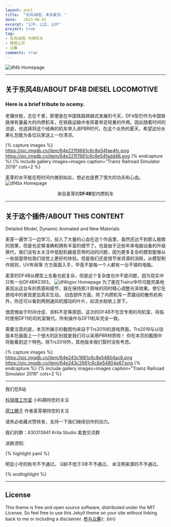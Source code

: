 ```yaml
---
layout: post
title:  "东风4B型，来自夏天。"
date:   2023-08-01
excerpt: "公平，公正，公开"
project: true
tag:
- 东风4B型 内燃机车
- 情报公开
- 众筹
comments: true
---
```


![df4b Homepage](https://pic.imgdb.cn/item/64e237e8661c6c8e545530f5.png)    
   
--- 
## 关于东风4B/ABOUT DF4B DIESEL LOCOMOTIVE
### Here is a brief tribute to ocemy.
老骥伏枥，志在千里，即便是在中国铁路跨越式发展的今天，DF4型仍作为中国铁路保有量最大的内燃机车，在铁路运输中发挥着举足轻重的作用。因此随着时间的流逝，也选择将这个经典的机车带入进PBR时代，在这个炎热的夏天，希望这份水果礼包能为各位玩家送上一份清凉。

{% capture images %}
	https://pic.imgdb.cn/item/64e221f9661c6c8e54fae4fc.png
	https://pic.imgdb.cn/item/64e221f7661c6c8e54fadd46.png
{% endcapture %}
{% include gallery images=images caption="Trainz Railroad Simulator 2019" cols=2  %}

麦芽的水平能在短时间内做到如此，想必也是费了很大的功夫和心血。
![df4bx Homepage](https://pic.imgdb.cn/item/64e2354f661c6c8e544b160e.png)
<center>来自麦芽的<b>DF4B</b>型内燃机车</center>

---   
## 关于这个插件/ABOUT THIS CONTENT
Detailed Model, Dynamic Animated and New Materials

麦芽一遍学习一边学习，投入了大量的心血在这个作品里，虽然还达不到那么极致的效果，但是也足够准确和拥有丰富的细节了。也是由于近些年来电脑设备的升级换代，我们没有太关注中低配机器是否带的动的问题，因为更多复杂的模型能够从一些层面带给我们视觉上更好的体验。但是我们还是很节省资源的消耗，从模型制作规则，UV布局等 方方面面入手，毕竟不是每一个人都有一台不错的电脑。

麦芽的DF4B从模型上去看也挺复杂，但是这个复杂度也许不是问题，因为现实中只有一台DF4B#2383。
![df4bgxx Homepage](https://pic.imgdb.cn/item/64e24299661c6c8e547c667c.png)
为了能在Trainz中尽可能完美地表现出这台车的质感和细节，我在保持原汁原味的同时精心调整光泽效果。使它在游戏中的表现更加真实生动。 动态部件方面，除了内燃机车一贯摆动的散热机构外，你还可以看到两侧通风机摆动的叶片，如流水般依上至下。

很遗憾由于时间仓促、资料不足等原因，这次的DF4B不包含专用的司机室，将临时使用DF11的司机室替代。所有操作与DF11机车完全一致。

需要注意的是，本页所展示的截图均来自于Trs2019的游戏界面。Trs2019与以往版本在画面上一个很大的区别就是我们可以采用PBR材质啦！ 你在本页的截图中将能看到这个特色。除Trs2019外，其他版本我们暂时没有考虑。

{% capture images %}
	https://pic.imgdb.cn/item/64e243c1661c6c8e54804ac8.png
	https://pic.imgdb.cn/item/64e243c2661c6c8e54804e67.png
{% endcapture %}
{% include gallery images=images caption="Trainz Railroad Simulator 2019" cols=2  %}




---

我们在B站

[科瑞塔工作室](https://space.bilibili.com/890619)  小科期待您的关注

[荷江穗子](https://space.bilibili.com/431645159)  作者麦芽期待您的关注   

请务必收藏点赞转发，支持一下我们继续创作的动力。

我们的群：830313841  Krita Studio 美食交流群

进群须知:

{% highlight yaml %}

明显小号的账号不予通过。
Q龄不低于3年不予通过。
未注明来源的不予通过。

{% endhighlight %}

---

## License

This theme is free and open source software, distributed under the MIT License. So feel free to use this Jekyll theme on your site without linking back to me or including a disclaimer.
[参与众筹](https://afdian.net/a/KritaStudio){: .btn}